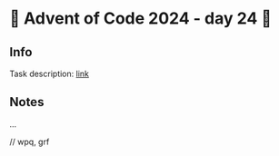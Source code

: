 # 🎄 Advent of Code 2024 - day 24 🎄

## Info

Task description: [link](https://adventofcode.com/2024/day/24)

## Notes

...

// wpq, grf